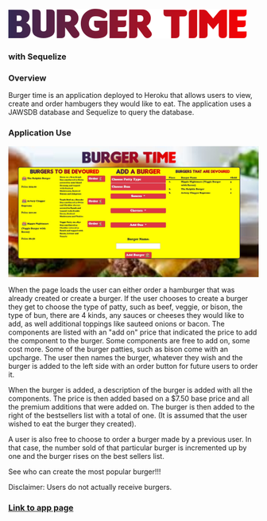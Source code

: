 ![Burger Time](app/public/images/images/burgertime.png)
### with Sequelize

### Overview

Burger time is an application deployed to Heroku that allows users to view, create and order hambugers they would like to eat.  The application uses a JAWSDB database and Sequelize to query the database.  

### Application Use

![Burger Time App](app/public/images/burgertime2.jpg)

When the page loads the user can either order a hamburger that was already created or create a burger.  If the user chooses to create a burger they get to choose the type of patty, such as beef, veggie, or bison, the type of bun, there are 4 kinds, any sauces or cheeses they would like to add, as well additional toppings like sauteed onions or bacon.  The components are listed with an "add on" price that indicated the price to add the component to the burger.  Some components are free to add on, some cost more.  Some of the burger patties, such as bison come with an upcharge.  The user then names the burger, whatever they wish and the burger is added to the left side with an order button for future users to order it.

When the burger is added, a description of the burger is added with all the components. The price is then added based on a $7.50 base price and all the premium additions that were added on.  The burger is then added to the right of the bestsellers list with a total of one. (It is assumed that the user wished to eat the burger they created).

A user is also free to choose to order a burger made by a previous user.  In that case, the number sold of that particular burger is incremented up by one and the burger rises on the best sellers list.  

See who can create the most popular burger!!!

Disclaimer: Users do not actually receive burgers.

### [Link to app page](https://pacific-ravine-02793.herokuapp.com/)        
